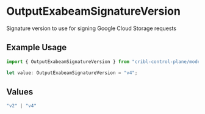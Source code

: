 # OutputExabeamSignatureVersion

Signature version to use for signing Google Cloud Storage requests

## Example Usage

```typescript
import { OutputExabeamSignatureVersion } from "cribl-control-plane/models";

let value: OutputExabeamSignatureVersion = "v4";
```

## Values

```typescript
"v2" | "v4"
```